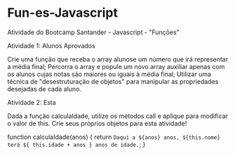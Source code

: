 # Fun-es-Javascript
Atividade do Bootcamp Santander  - Javascript - "Funções" 

Atividade 1: Alunos Aprovados

Crie uma função que receba o array alunose um número que irá representar a média final;
Percorra o array e popule um novo array auxiliar apenas com os alunos cujas notas são maiores ou iguais à média final;
Utilizar uma técnica de "desestruturação de objetos" para manipular as propriedades desejadas de cada aluno.

Atividade 2: Esta

Dada a função calculaIdade, utilize os métodos call e aplique para modificar o valor de this. Crie seus próprios objetos para esta atividade!

function calculaIdade(anos) {
	return `Daqui a ${anos} anos, ${this.nome} terá ${
		this.idade + anos
	} anos de idade.`;
}
